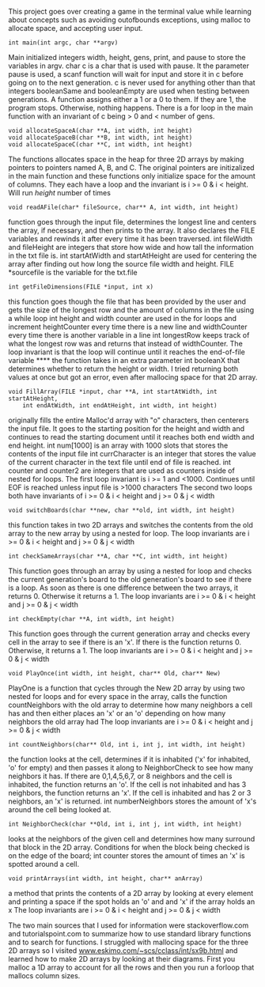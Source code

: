 This project goes over creating a game in the terminal value while learning about concepts such as avoiding outofbounds exceptions, using malloc to allocate space, and accepting user input.

	int main(int argc, char **argv)


Main initialized integers width, height, gens, print, and pause to store the variables
in argv.
char c is a char that is used with pause. It the parameter pause is used, a scanf function
will wait for input and store it in c before going on to the next generation. c is never used
for anything other than that
integers booleanSame and booleanEmpty are used when testing between generations. A function
assigns either a 1 or a 0 to them. If they are 1, the program stops. Otherwise, nothing happens.
There is a for loop in the main function with an invariant of c being > 0 and < number of gens.

	void allocateSpaceA(char **A, int width, int height)
	void allocateSpaceB(char **B, int width, int height)
	void allocateSpaceC(char **C, int width, int height)


The functions allocates space in the heap for three 2D arrays by making pointers to pointers named A, B, and C. The original pointers are initizalized in the main function and these
functions only initialize space for the amount of columns.
They each have a loop and the invariant is  i >= 0 & i < height. Will run *height* number of times

	void readAFile(char* fileSource, char** A, int width, int height)


function goes through the input file, determines the longest line and centers the array, if
necessary, and then prints to the array. It also declares the FILE variables and rewinds it
after every time it has been traversed.
int fileWidth and fileHeight are integers that store how wide and how tall the information in the
txt file is.
int startAtWidth and startAtHeight are used for centering the array after finding out how long
the source file width and height.
FILE *sourcefile is the variable for the txt.file


	int getFileDimensions(FILE *input, int x)


this function goes though the file that has been provided by the user and gets the size
of the longest row and the amount of columns in the file using a while loop
int height and width counter are used in the for loops and increment heightCounter every time
there is a new line and widthCounter every time there is another variable in a line
int longestRow keeps track of what the longest row was and returns that instead of widthCounter.
The loop invariant is that the loop will continue until it reaches the end-of-file variable
**** the function takes in an extra parameter int booleanX that determines whether to return
the height or width. I tried returning both values at once but got an error, even after
mallocing space for that 2D array.


	void FillArray(FILE *input, char **A, int startAtWidth, int startAtHeight,
		int endAtWidth, int endAtHeight, int width, int height)


originally fills the entire Malloc'd array with "o" characters, then centerers the input file.
It goes to the starting position for the height and width and continues to read the starting
document until it reaches both end width and end height.
int num[1000] is an array with 1000 slots that stores the contents of the input file
int currCharacter is an integer that stores the value of the current character in the text file
until end of file is reached.
int counter and counter2 are integers that are used as counters inside of nested for loops.
The first loop invariant is i >= 1 and <1000. Continues until EOF is reached unless input file
is >1000 characters
The second two loops both have invariants of i >= 0 & i < height and j >= 0 & j < width


	void switchBoards(char **new, char **old, int width, int height)


this function takes in two 2D arrays and switches the contents from the old array to the new
array by using a nested for loop.
The loop invariants are i >= 0 & i < height and j >= 0 & j < width


	int checkSameArrays(char **A, char **C, int width, int height)


This function goes through an array by using a nested for loop and checks the current
generation's board to the old generation's board to see if there is a loop. As soon as there
is one difference between the two arrays, it returns 0. Otherwise it returns a 1.
The loop invariants are i >= 0 & i < height and j >= 0 & j < width


	int checkEmpty(char **A, int width, int height)


This function goes through the current generation array and checks every cell in the array
to see if there is an 'x'. If there is the function returns 0. Otherwise, it returns a 1.
The loop invariants are i >= 0 & i < height and j >= 0 & j < width


	void PlayOnce(int width, int height, char** Old, char** New)


PlayOne is a function that cycles through the New 2D array by using two nested for loops
and for every space in the array, calls the function countNeighbors with the old array to
determine how many neighbors a cell has and then either places an 'x' or an 'o' depending
on how many neighbors the old array had
The loop invariants are i >= 0 & i < height and j >= 0 & j < width


	int countNeighbors(char** Old, int i, int j, int width, int height)


the function looks at the cell, determines if it is inhabited ('x' for inhabited, 'o' for empty)
and then passes it along to NeighborCheck to see how many neighbors it has.  If there are
0,1,4,5,6,7, or 8 neighbors and the cell is inhabited, the function returns an 'o'. If the cell
is not inhabited and has 3 neighbors, the function returns an 'x'. If the cell is inhabited and
has 2 or 3 neighbors, an 'x' is returned.
int numberNeighbors stores the amount of 'x's around the cell being looked at.


	int NeighborCheck(char **Old, int i, int j, int width, int height)


looks at the neighbors of the given cell and determines how many surround that block in the 2D
array.  Conditions for when the block being checked is on the edge of the board;
int counter stores the amount of times an 'x' is spotted around a cell.


	void printArrays(int width, int height, char** anArray)


a method that prints the contents of a 2D array by looking at every element and printing a space
if the spot holds an 'o' and and 'x' if the array holds an x
The loop invariants are i >= 0 & i < height and j >= 0 & j < width




The two main sources that I used for information were stackoverflow.com and tutorialspoint.com to
summarize how to use standard library functions and to search for functions.
I struggled with mallocing space for the three 2D arrays so I visited
www.eskimo.com/~scs/cclass/int/sx9b.html
and learned how to make 2D arrays by looking at their diagrams. First you
malloc a 1D array to account for all the rows and then you run a forloop
that mallocs column sizes.
